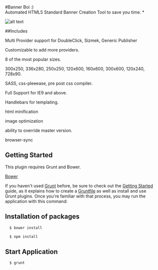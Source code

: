 #Banner Boi   :)  
Automated HTML5 Standard Banner Creation Tool to save you time.  *


![alt text](https://github.com/leedium/banner-boi/blob/master/files.png "Files")


##Includes

Multi Provider support for DoubleClick, Sizmek, Generic Publisher

Customizable to add more providers.

8 of the most popular sizes.

300x250, 336x280, 250x250, 120x600, 160x600, 300x600, 120x240, 728x90.

SASS, css-pleeease, pre post css compiler.

Full Support for IE9 and above.

Handlebars for templating.

html minification

image optimization

ability to override master version.

browser-sync



## Getting Started
This plugin requires Grunt and Bower.

[Bower](http://bower.io/)

If you haven't used [Grunt](http://gruntjs.com/) before, be sure to check out the [Getting Started](http://gruntjs.com/getting-started) guide, as it explains how to create a [Gruntfile](http://gruntjs.com/sample-gruntfile) as well as install and use Grunt plugins. Once you're familiar with that process, you may run the application with this command:

## Installation of packages
```js
  $ bower install
```

```js
  $ npm install
```

## Start Application
```js
  $ grunt
```


